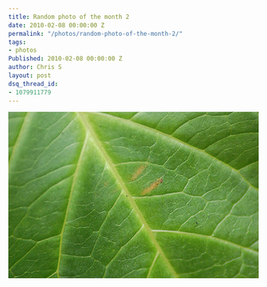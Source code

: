 ```yaml
---
title: Random photo of the month 2
date: 2010-02-08 00:00:00 Z
permalink: "/photos/random-photo-of-the-month-2/"
tags:
- photos
Published: 2010-02-08 00:00:00 Z
author: Chris S
layout: post
dsq_thread_id:
- 1079911779
---
```


<span class="full-image-block ssNonEditable"><span><img src='/wp-content/uploads/2010/02/184925254_0882aead8a_z.jpg' alt='' /></span></span>